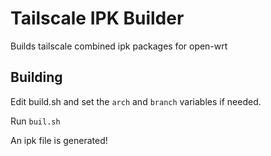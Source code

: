 # Tailscale IPK Builder

Builds tailscale combined ipk packages for open-wrt

## Building

Edit build.sh and set the `arch` and `branch` variables if needed.

Run `buil.sh`

An ipk file is generated!


